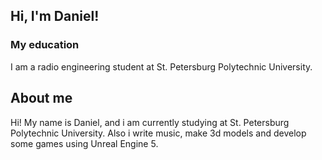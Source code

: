 ## Hi, I'm Daniel!

### My education
I am a radio engineering student at St. Petersburg Polytechnic University.

## About me 
Hi! My name is Daniel, and i am currently studying at St. Petersburg Polytechnic University. Also i write music, make 3d models and develop some games using Unreal Engine 5.
